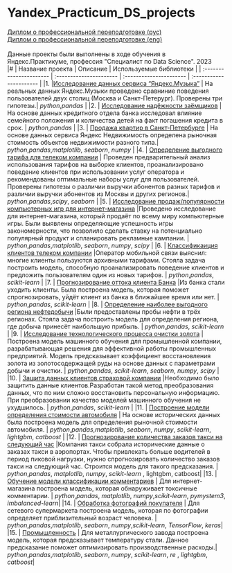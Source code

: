 # Yandex_Practicum_DS_projects

[Диплом о профессиональной переподготовке (рус)]()<br/>
[Диплом о профессиональной переподготовке (eng)]()<br/>
<br/>
Данные проекты были выполнены в ходе обучения в Яндекс.Практикуме, профессия "Специалист по Data Science". 2023
<br/>
|# | Название проекта | Описание | Используемые библиотеки | 
| :---------------------- | :---------------------- | :---------------------- | :---------------------- |
|1.  |[Исследование данных сервиса “Яндекс.Музыка”]() |  На реальных данных Яндекс.Музыки проведено сравниние поведения пользователей двух столиц (Москва и Санкт-Петерург). Проверены три гипотезы.| *python*,*pandas* |
|2.  | [Исследование надёжности заёмщиков]() | На основе данных кредитного отдела банка исследовал влияние семейного положения и количества детей на факт погашения кредита в срок. | *python*,*pandas* |
|3.  | [Продажа квартир в Санкт-Петербурге]() | На основе данных сервиса Яндекс Недвижимость определена рыночная стоимость объектов недвижимости разного типа.| *python*,*pandas*,*matplotlib*, *seaborn*, *numpy* |
|4.  | [Определение выгодного тарифа для телеком компании]() | Проведен предварительный анализ использования тарифов на выборке клиентов, проанализировано поведение клиентов при использовании услуг оператора и рекомендованы оптимальные наборы услуг для пользователей. Проверены гипотезы о различии выручки абонентов разных тарифов и различии выручки абонентов из Москвы и других регионов.| *python*,*pandas*,*scipy*, *seaborn* |
|5.  | [Исследование продаж/популярности компьютерных игр для интернет-магазина]() |Проведено исследование для интернет-магазина, который продаёт по всему миру компьютерные игры. Были выявлены определяющие успешность игры закономерности, что позволило сделать ставку на потенциально популярный продукт и спланировать рекламные кампании. | *python*,*pandas*,*matplotlib*, *seaborn*, *numpy*, *scipy* |
|6.  | [Классификаиция клиентов телеком компании]() |Оператор мобильной связи выяснил: многие клиенты пользуются архивными тарифами. Стояла задача построить модель, способную проанализировать поведение клиентов и предложить пользователям один из новых тарифов. | *python*,*pandas*, *scikit-learn* |
|7.  | [Прогнозирование оттока клиента Банка]() |Из банка стали уходить клиенты. Была построена модель, которая поможет спрогнозировать, уйдёт клиент из банка в ближайшее время или нет. | *python*,*pandas*, *scikit-learn* |
|8.  | [Определение наиболее выгодного региона нефтедобычи]() |Были предоставлены пробы нефти в трёх регионах. Стояла задача построить модель для определения региона, где добыча принесёт наибольшую прибыль. | *python*,*pandas*, *scikit-learn* |
|9.  | [Исследование технологического процесса очистки золота]() |Построена модель машинного обучения для промышленной компании, разрабатывающая решения для эффективной работы промышленных предприятий. Модель предсказывает коэффициент восстановления золота из золотосодержащей руды на основе данных с параметрами добычи и очистки. | *python*,*pandas*, *scikit-learn*, *seaborn*, *numpy*, *scipy* |
|10.  | [Защита данных клиентов страховой компании]() |Необходимо было защитить данные клиентов.Разработан такой метод преобразования данных, что по ним сложно восстановить персональную информацию. При преобразовании качество моделей машинного обучения не ухудшилось. | *python*,*pandas*, *scikit-learn* |
|11.  | [Построение модели определения стоимости автомобиля]() | На основе исторических данных была построена модель для определения рыночной стоимости автомобиля. | *python*,*pandas*,*matplotlib*, *seaborn*, *numpy*, *scikit-learn*, *lightgbm*, *catboost* |
|12.  | [Прогнозирование количества заказов такси на следующий час]() |Компания такси собрала исторические данные о заказах такси в аэропортах. Чтобы привлекать больше водителей в период пиковой нагрузки, нужно спрогнозировать количество заказов такси на следующий час. Строится модель для такого предсказания. | *python*,*pandas*, *matplotlib*, *numpy*, *scikit-learn* , lightgbm, catboost|
|13.  | [Обучение модели классификации комментариев]() | Для интернет-магазина построена модель, которая обнаруживает токсичные комментарии. | *python*,*pandas*, *matplotlib*, *numpy*,*scikit-learn*, *pymystem3*, *imbalanced-learn*|
|14.  | [Обработка фотографий покупателя]() | Для сетевого супермаркета построена модель, которая по фотографии определяет приблизительный возраст человека. | *python*,*pandas*,*matplotlib*, *seaborn*, *numpy*,*scikit-learn*, *TensorFlow*, *keras*|
|15.  | [Промышленность]() | Для металлургического завода построена модель, которая предсказывает температуру стали. Данное предсказание поможет оптимизировать производственные расходы.| *python*,*pandas*,*matplotlib*, *seaborn*, *numpy*, *scikit-learn*, *re* , *lightgbm*, *catboost*|
